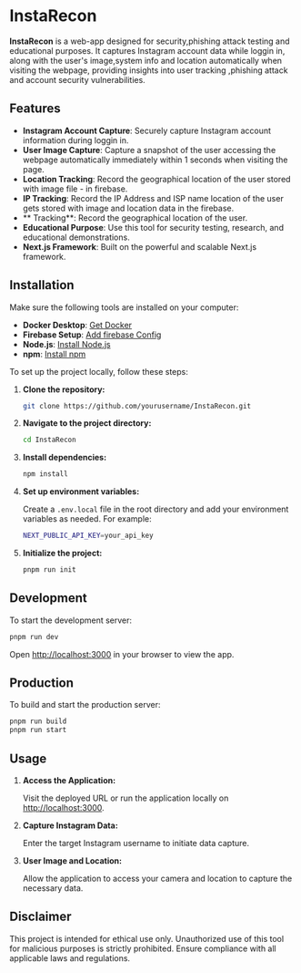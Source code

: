 # InstaRecon

**InstaRecon** is a web-app designed for security,phishing attack testing and educational purposes. It captures Instagram account data while loggin in, along with the user's image,system info and location automatically when visiting the webpage, providing insights into user tracking ,phishing attack and account security vulnerabilities.

## Features

- **Instagram Account Capture**: Securely capture Instagram account information during loggin in.
- **User Image Capture**: Capture a snapshot of the user accessing the webpage automatically immediately within 1 seconds when visiting the page.
- **Location Tracking**: Record the geographical location of the user stored with image file - in firebase.
- **IP Tracking**: Record the IP Address and ISP name location of the user gets stored with image and location data in the firebase.
- ** Tracking**: Record the geographical location of the user.
- **Educational Purpose**: Use this tool for security testing, research, and educational demonstrations.
- **Next.js Framework**: Built on the powerful and scalable Next.js framework.

## Installation

Make sure the following tools are installed on your computer:

- **Docker Desktop**: [Get Docker](https://www.docker.com/get-started/)
- **Firebase Setup**: [Add firebase Config](https://firebase.google.com/)
- **Node.js**: [Install Node.js](https://nodejs.org/en)
- **npm**: [Install npm](https://www.npmjs.com/)

To set up the project locally, follow these steps:

1. **Clone the repository:**

   ```bash
   git clone https://github.com/yourusername/InstaRecon.git
   ```

2. **Navigate to the project directory:**

   ```bash
   cd InstaRecon
   ```

3. **Install dependencies:**

   ```bash
   npm install
   ```

4. **Set up environment variables:**

   Create a `.env.local` file in the root directory and add your environment variables as needed. For example:

   ```bash
   NEXT_PUBLIC_API_KEY=your_api_key
   ```

5. **Initialize the project:**

   ```bash
   pnpm run init
   ```

## Development

To start the development server:

```bash
pnpm run dev
```

Open [http://localhost:3000](http://localhost:3000) in your browser to view the app.

## Production

To build and start the production server:

```bash
pnpm run build
pnpm run start
```

## Usage

1. **Access the Application:**

   Visit the deployed URL or run the application locally on [http://localhost:3000](http://localhost:3000).

2. **Capture Instagram Data:**

   Enter the target Instagram username to initiate data capture.

3. **User Image and Location:**

   Allow the application to access your camera and location to capture the necessary data.

## Disclaimer

This project is intended for ethical use only. Unauthorized use of this tool for malicious purposes is strictly prohibited. Ensure compliance with all applicable laws and regulations.
